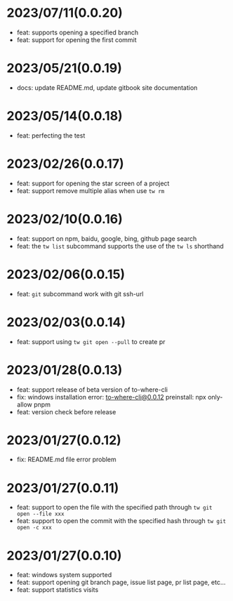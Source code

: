 # 2023/07/11(0.0.20)

- feat: supports opening a specified branch
- feat: support for opening the first commit

# 2023/05/21(0.0.19)

- docs: update README.md, update gitbook site documentation

# 2023/05/14(0.0.18)

- feat: perfecting the test

# 2023/02/26(0.0.17)

- feat: support for opening the star screen of a project
- feat: support remove multiple alias when use `tw rm`

# 2023/02/10(0.0.16)

- feat: support on npm, baidu, google, bing, github page search
- feat: the `tw list` subcommand supports the use of the `tw ls` shorthand
  
# 2023/02/06(0.0.15)

- feat: `git` subcommand work with git ssh-url

# 2023/02/03(0.0.14)

- feat: support using `tw git open --pull` to create pr

# 2023/01/28(0.0.13)

- feat: support release of beta version of to-where-cli
- fix: windows installation error: to-where-cli@0.0.12 preinstall: npx only-allow pnpm
- feat: version check before release
  
# 2023/01/27(0.0.12)

- fix: README.md file error problem

# 2023/01/27(0.0.11)

- feat: support to open the file with the specified path through `tw git open --file xxx`
- feat: support to open the commit with the specified hash through `tw git open -c xxx`

# 2023/01/27(0.0.10)

- feat: windows system supported
- feat: support opening git branch page, issue list page, pr list page, etc...
- feat: support statistics visits

